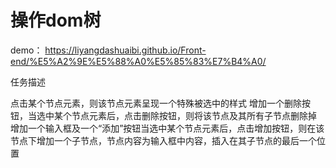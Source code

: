 # 操作dom树



demo： https://liyangdashuaibi.github.io/Front-end/%E5%A2%9E%E5%88%A0%E5%85%83%E7%B4%A0/

任务描述

点击某个节点元素，则该节点元素呈现一个特殊被选中的样式
增加一个删除按钮，当选中某个节点元素后，点击删除按钮，则将该节点及其所有子节点删除掉
增加一个输入框及一个“添加”按钮当选中某个节点元素后，点击增加按钮，则在该节点下增加一个子节点，节点内容为输入框中内容，插入在其子节点的最后一个位置
